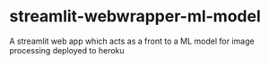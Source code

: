 # streamlit-webwrapper-ml-model
A streamlit web app which acts as a front to a ML model for image processing deployed to heroku
